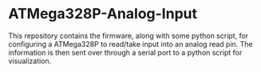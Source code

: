 # ATMega328P-Analog-Input
This repository contains the firmware, along with some python script, for configuring a ATMega328P to read/take input into an analog read pin. The information is then sent over through a serial port to a python script for visualization.
